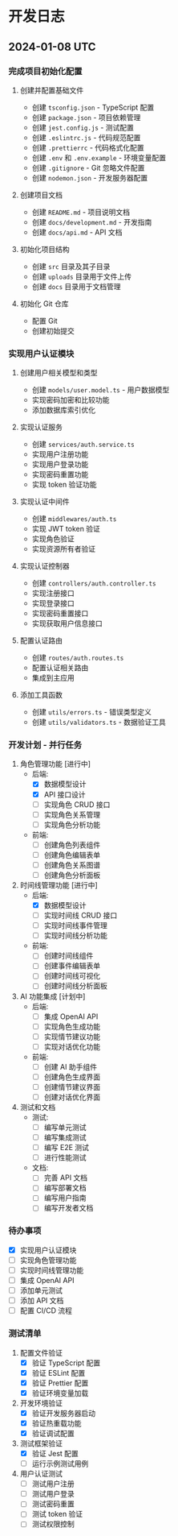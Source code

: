 # 开发日志

## 2024-01-08 UTC

### 完成项目初始化配置

1. 创建并配置基础文件
   - 创建 `tsconfig.json` - TypeScript 配置
   - 创建 `package.json` - 项目依赖管理
   - 创建 `jest.config.js` - 测试配置
   - 创建 `.eslintrc.js` - 代码规范配置
   - 创建 `.prettierrc` - 代码格式化配置
   - 创建 `.env` 和 `.env.example` - 环境变量配置
   - 创建 `.gitignore` - Git 忽略文件配置
   - 创建 `nodemon.json` - 开发服务器配置

2. 创建项目文档
   - 创建 `README.md` - 项目说明文档
   - 创建 `docs/development.md` - 开发指南
   - 创建 `docs/api.md` - API 文档

3. 初始化项目结构
   - 创建 `src` 目录及其子目录
   - 创建 `uploads` 目录用于文件上传
   - 创建 `docs` 目录用于文档管理

4. 初始化 Git 仓库
   - 配置 Git
   - 创建初始提交

### 实现用户认证模块

1. 创建用户相关模型和类型
   - 创建 `models/user.model.ts` - 用户数据模型
   - 实现密码加密和比较功能
   - 添加数据库索引优化

2. 实现认证服务
   - 创建 `services/auth.service.ts`
   - 实现用户注册功能
   - 实现用户登录功能
   - 实现密码重置功能
   - 实现 token 验证功能

3. 实现认证中间件
   - 创建 `middlewares/auth.ts`
   - 实现 JWT token 验证
   - 实现角色验证
   - 实现资源所有者验证

4. 实现认证控制器
   - 创建 `controllers/auth.controller.ts`
   - 实现注册接口
   - 实现登录接口
   - 实现密码重置接口
   - 实现获取用户信息接口

5. 配置认证路由
   - 创建 `routes/auth.routes.ts`
   - 配置认证相关路由
   - 集成到主应用

6. 添加工具函数
   - 创建 `utils/errors.ts` - 错误类型定义
   - 创建 `utils/validators.ts` - 数据验证工具

### 开发计划 - 并行任务

1. 角色管理功能 [进行中]
   - 后端:
     - [x] 数据模型设计
     - [x] API 接口设计
     - [ ] 实现角色 CRUD 接口
     - [ ] 实现角色关系管理
     - [ ] 实现角色分析功能
   - 前端:
     - [ ] 创建角色列表组件
     - [ ] 创建角色编辑表单
     - [ ] 创建角色关系图谱
     - [ ] 创建角色分析面板

2. 时间线管理功能 [进行中]
   - 后端:
     - [x] 数据模型设计
     - [ ] 实现时间线 CRUD 接口
     - [ ] 实现时间线事件管理
     - [ ] 实现时间线分析功能
   - 前端:
     - [ ] 创建时间线组件
     - [ ] 创建事件编辑表单
     - [ ] 创建时间线可视化
     - [ ] 创建时间线分析面板

3. AI 功能集成 [计划中]
   - 后端:
     - [ ] 集成 OpenAI API
     - [ ] 实现角色生成功能
     - [ ] 实现情节建议功能
     - [ ] 实现对话优化功能
   - 前端:
     - [ ] 创建 AI 助手组件
     - [ ] 创建角色生成界面
     - [ ] 创建情节建议界面
     - [ ] 创建对话优化界面

4. 测试和文档
   - 测试:
     - [ ] 编写单元测试
     - [ ] 编写集成测试
     - [ ] 编写 E2E 测试
     - [ ] 进行性能测试
   - 文档:
     - [ ] 完善 API 文档
     - [ ] 编写部署文档
     - [ ] 编写用户指南
     - [ ] 编写开发者文档

### 待办事项

- [x] 实现用户认证模块
- [ ] 实现角色管理功能
- [ ] 实现时间线管理功能
- [ ] 集成 OpenAI API
- [ ] 添加单元测试
- [ ] 添加 API 文档
- [ ] 配置 CI/CD 流程

### 测试清单

1. 配置文件验证
   - [x] 验证 TypeScript 配置
   - [x] 验证 ESLint 配置
   - [x] 验证 Prettier 配置
   - [x] 验证环境变量加载

2. 开发环境验证
   - [x] 验证开发服务器启动
   - [x] 验证热重载功能
   - [x] 验证调试配置

3. 测试框架验证
   - [x] 验证 Jest 配置
   - [ ] 运行示例测试用例

4. 用户认证测试
   - [ ] 测试用户注册
   - [ ] 测试用户登录
   - [ ] 测试密码重置
   - [ ] 测试 token 验证
   - [ ] 测试权限控制 